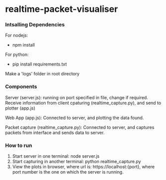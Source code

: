 # realtime-packet-visualiser

### Intsalling Dependencies
For nodejs:
- npm install

For python:
- pip install requirements.txt

Make a 'logs' folder in root directory


### Components
Server (server.js): running on port specified in file, change if required. Receive information from client cpaturing (realtime_capture.py), and send to plotter (app.js)

Web App (app.js): Connected to server, and plotting the data found.

Packet capture (realtime_capture.py): Connected to server, and captures packets from interface and sends data to server.

### How to run
1. Start server in one terminal: node server.js
2. Start capturing in another terminal: python realtime_capture.py
3. View the plots in browser, where url is: https://localhost:{port}, where port number is the one on which the server is running.

